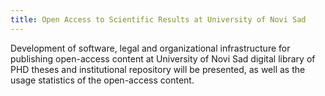 ```yaml
---
title: Open Access to Scientific Results at University of Novi Sad
---
```


Development of software, legal and organizational infrastructure for publishing open-access content at University of Novi Sad digital library of PHD theses and institutional repository will be presented, as well as the usage statistics of the open-access content.
